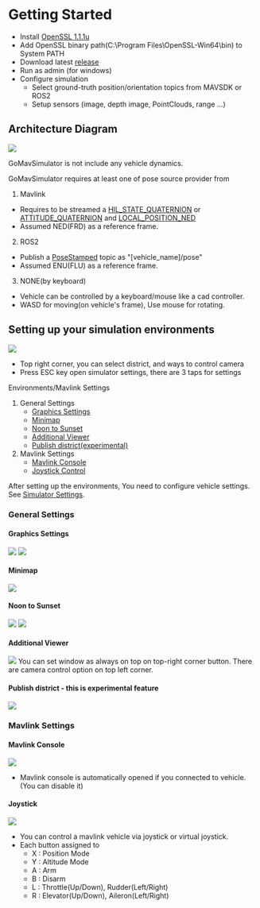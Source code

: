 # Getting Started
- Install [OpenSSL 1.1.1u](https://slproweb.com/products/Win32OpenSSL.html)
- Add OpenSSL binary path(C:\Program Files\OpenSSL-Win64\bin\) to System PATH
- Download latest [release](https://github.com/timetravelCat/GoMavSimulator/releases/)
- Run as admin (for windows)
- Configure simulation
  - Select ground-truth position/orientation topics from MAVSDK or ROS2
  - Setup sensors (image, depth image, PointClouds, range ...)
## Architecture Diagram
![](./screenshots/SimpleUsage.png)

GoMavSimulator is not include any vehicle dynamics. 

GoMavSimulator requires at least one of pose source provider from
1) Mavlink
* Requires to be streamed a [HIL_STATE_QUATERNION](https://mavlink.io/en/messages/common.html#HIL_STATE_QUATERNION) or [ATTITUDE_QUATERNION](https://mavlink.io/en/messages/common.html#ATTITUDE_QUATERNION) and [LOCAL_POSITION_NED](https://mavlink.io/en/messages/common.html#LOCAL_POSITION_NED)
* Assumed NED(FRD) as a reference frame.
2) ROS2
* Publish a [PoseStamped](https://docs.ros2.org/foxy/api/geometry_msgs/msg/PoseStamped.html) topic as "[vehicle_name]/pose"
* Assumed ENU(FLU) as a reference frame.
3) NONE(by keyboard)
* Vehicle can be controlled by a keyboard/mouse like a cad controller.
* WASD for moving(on vehicle's frame), Use mouse for rotating.

## Setting up your simulation environments
![](./screenshots/MainScene.png)
* Top right corner, you can select district, and ways to control camera
* Press ESC key open simulator settings, there are 3 taps for settings

<!-- TABLE OF CONTENTS -->
<summary>Environments/Mavlink Settings</summary>
<ol>
<li>
    <summary>General Settings</summary>
    <ul>
    <li><a href="#graphics-settings">Graphics Settings</a></li>
    </ul>
    <ul>
    <li><a href="#minimap">Minimap</a></li>
    </ul>
    <ul>
    <li><a href="#noon-to-sunset">Noon to Sunset</a></li>
    </ul>
    <ul>
    <li><a href="#additional-viewer">Additional Viewer</a></li>
    </ul>
    <ul>
    <li><a href="#publish-district---this-is-experimental-feature">Publish district(experimental)</a></li>
    </ul>
</li>
<li>
    <summary>Mavlink Settings</summary>
    <ul>
    <li><a href="#mavlink-console">Mavlink Console</a></li>
    </ul>
    <ul>
    <li><a href="#joystick">Joystick Control</a></li>
    </ul>
</li>
</ol>

After setting up the environments, You need to configure vehicle settings. 
See [Simulator Settings](./Settings.md).

### General Settings
#### Graphics Settings
![](./screenshots/GraphicsSettings-low.png)
![](./screenshots/GraphicsSettings-ultra.png)

#### Minimap
![](./screenshots/Minimap.png)

#### Noon to Sunset
![](./screenshots/Noon.png)
![](./screenshots/Sunset.png)

#### Additional Viewer
![](./screenshots/Viewer.png)
You can set window as always on top on top-right corner button.
There are camera control option on top left corner.

#### Publish district - this is experimental feature
![](./screenshots/PublishDistrict.png)

### Mavlink Settings
#### Mavlink Console
![](./screenshots/MavlinkConsole.png)
- Mavlink console is automatically opened if you connected to vehicle. (You can disable it)

#### Joystick
![](./screenshots/Joystick.png)
- You can control a mavlink vehicle via joystick or virtual joystick.
- Each button assigned to
    * X : Position Mode
    * Y : Altitude Mode
    * A : Arm
    * B : Disarm
    * L : Throttle(Up/Down), Rudder(Left/Right)
    * R : Elevator(Up/Down), Aileron(Left/Right)
